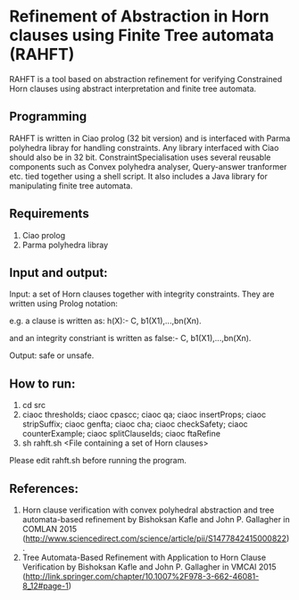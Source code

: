# Refinement of Abstraction in Horn clauses using Finite Tree automata (RAHFT)
RAHFT is a  tool based on  abstraction refinement for verifying Constrained Horn clauses using abstract interpretation and finite tree automata. 

## Programming 
RAHFT is written in Ciao prolog (32 bit version) and is interfaced with Parma polyhedra libray for handling constraints. Any library interfaced with Ciao should also be in 32 bit. ConstraintSpecialisation uses several reusable components such as Convex polyhedra analyser, 
Query-answer tranformer etc. tied together using a shell script. It also includes a Java library for manipulating finite tree automata.

## Requirements
1. Ciao prolog
2. Parma polyhedra libray

## Input and output:
Input: a set of Horn clauses together with integrity constraints. They are written using Prolog notation:

e.g. a clause is written as: h(X):- C, b1(X1),...,bn(Xn). 

and an integrity constriant is written as false:- C, b1(X1),...,bn(Xn).

Output: safe or unsafe.

## How to run:
1. cd src
2. ciaoc thresholds; ciaoc cpascc; ciaoc qa; ciaoc insertProps; ciaoc stripSuffix; ciaoc genfta; ciaoc cha; ciaoc checkSafety; ciaoc counterExample; ciaoc splitClauseIds; ciaoc ftaRefine
3. sh rahft.sh \<File containing a set of Horn clauses\> 

Please edit rahft.sh before running the program.

## References:
1. Horn clause verification with convex polyhedral abstraction and tree automata-based refinement by Bishoksan Kafle and John P. Gallagher in COMLAN 2015 (http://www.sciencedirect.com/science/article/pii/S1477842415000822). 
2. Tree Automata-Based Refinement with Application to Horn Clause Verification by Bishoksan Kafle and John P. Gallagher in VMCAI 2015 (http://link.springer.com/chapter/10.1007%2F978-3-662-46081-8_12#page-1)
